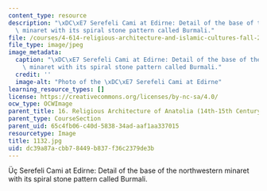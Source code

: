 ```yaml
---
content_type: resource
description: "\xDC\xE7 Serefeli Cami at Edirne: Detail of the base of the northwestern\
  \ minaret with its spiral stone pattern called Burmali."
file: /courses/4-614-religious-architecture-and-islamic-cultures-fall-2002/dc39a87acbb78449b837f36c2379de3b_1132.jpg
file_type: image/jpeg
image_metadata:
  caption: "\xDC\xE7 Serefeli Cami at Edirne: Detail of the base of the northwestern\
    \ minaret with its spiral stone pattern called Burmali."
  credit: ''
  image-alt: "Photo of the \xDC\xE7 Serefeli Cami at Edirne"
learning_resource_types: []
license: https://creativecommons.org/licenses/by-nc-sa/4.0/
ocw_type: OCWImage
parent_title: 16. Religious Architecture of Anatolia (14th-15th Century)
parent_type: CourseSection
parent_uid: 65c4fb06-c40d-5838-34ad-aaf1aa337015
resourcetype: Image
title: 1132.jpg
uid: dc39a87a-cbb7-8449-b837-f36c2379de3b
---
```

Üç Serefeli Cami at Edirne: Detail of the base of the northwestern minaret with its spiral stone pattern called Burmali.